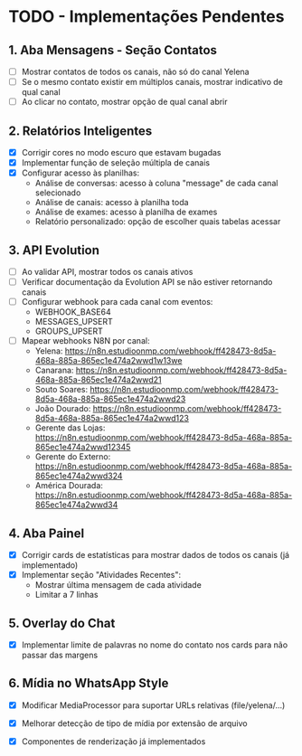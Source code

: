 # TODO - Implementações Pendentes

## 1. Aba Mensagens - Seção Contatos
- [ ] Mostrar contatos de todos os canais, não só do canal Yelena
- [ ] Se o mesmo contato existir em múltiplos canais, mostrar indicativo de qual canal
- [ ] Ao clicar no contato, mostrar opção de qual canal abrir

## 2. Relatórios Inteligentes
- [x] Corrigir cores no modo escuro que estavam bugadas
- [x] Implementar função de seleção múltipla de canais
- [x] Configurar acesso às planilhas:
  - Análise de conversas: acesso à coluna "message" de cada canal selecionado
  - Análise de canais: acesso à planilha toda
  - Análise de exames: acesso à planilha de exames
  - Relatório personalizado: opção de escolher quais tabelas acessar

## 3. API Evolution
- [ ] Ao validar API, mostrar todos os canais ativos
- [ ] Verificar documentação da Evolution API se não estiver retornando canais
- [ ] Configurar webhook para cada canal com eventos:
  - WEBHOOK_BASE64
  - MESSAGES_UPSERT
  - GROUPS_UPSERT
- [ ] Mapear webhooks N8N por canal:
  - Yelena: https://n8n.estudioonmp.com/webhook/ff428473-8d5a-468a-885a-865ec1e474a2wwd1w13we
  - Canarana: https://n8n.estudioonmp.com/webhook/ff428473-8d5a-468a-885a-865ec1e474a2wwd21
  - Souto Soares: https://n8n.estudioonmp.com/webhook/ff428473-8d5a-468a-885a-865ec1e474a2wwd23
  - João Dourado: https://n8n.estudioonmp.com/webhook/ff428473-8d5a-468a-885a-865ec1e474a2wwd123
  - Gerente das Lojas: https://n8n.estudioonmp.com/webhook/ff428473-8d5a-468a-885a-865ec1e474a2wwd12345
  - Gerente do Externo: https://n8n.estudioonmp.com/webhook/ff428473-8d5a-468a-885a-865ec1e474a2wwd324
  - América Dourada: https://n8n.estudioonmp.com/webhook/ff428473-8d5a-468a-885a-865ec1e474a2wwd34

## 4. Aba Painel
- [x] Corrigir cards de estatísticas para mostrar dados de todos os canais (já implementado)
- [x] Implementar seção "Atividades Recentes":
  - Mostrar última mensagem de cada atividade
  - Limitar a 7 linhas

## 5. Overlay do Chat
- [x] Implementar limite de palavras no nome do contato nos cards para não passar das margens

## 6. Mídia no WhatsApp Style
- [x] Modificar MediaProcessor para suportar URLs relativas (file/yelena/...)
- [x] Melhorar detecção de tipo de mídia por extensão de arquivo
- [x] Componentes de renderização já implementados

